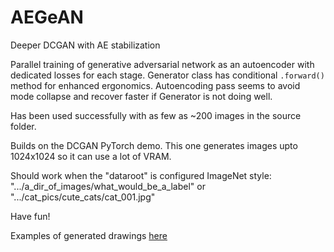 # AEGeAN
Deeper DCGAN with AE stabilization

Parallel training of generative adversarial network as an autoencoder with dedicated losses for each stage. Generator class has conditional `.forward()` method for enhanced ergonomics. Autoencoding pass seems to avoid mode collapse and recover faster if Generator is not doing well.

Has been used successfully with as few as ~200 images in the source folder.

Builds on the DCGAN PyTorch demo. This one generates images upto 1024x1024 so it can use a lot of VRAM.

Should work when the "dataroot" is configured ImageNet style: ".../a_dir_of_images/what_would_be_a_label" or ".../cat_pics/cute_cats/cat_001.jpg"

Have fun!

Examples of generated drawings [here](http://www.aiartonline.com/design/318/)
